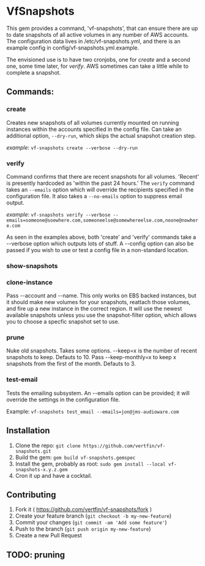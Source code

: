 # VfSnapshots

This gem provides a command, 'vf-snapshots', that can ensure there are up to date snapshots of all active volumes in any number of AWS accounts.  The configuration data lives in /etc/vf-snapshots.yml, and there is an example config in config/vf-snapshots.yml.example.

The envisioned use is to have two cronjobs, one for *create* and a second one, some time later, for *verify*.  AWS sometimes can take a little while to complete a snapshot.

## Commands:

### create

Creates new snapshots of all volumes currently mounted on running instances within the accounts specified in the config file.  Can take an additional option, `--dry-run`, which skips the actual snapshot creation step.

_example_: `vf-snapshots create --verbose --dry-run`

### verify

Command confirms that there are recent snapshots for all volumes.  'Recent' is presently hardcoded as 'within the past 24 hours.'  The `verify` command takes an `--emails` option which will override the recipients specified in the configuration file.  It also takes a `--no-emails` option to suppress email output.

_example_: `vf-snapshots verify --verbose --emails=someone@soewhere.com,someoneelse@somewhereelse.com,noone@nowhere.com`

As seen in the examples above, both 'create' and 'verify' commands take a --verbose option which outputs lots of stuff.  A --config option can also be passed if you wish to use or test a config file in a non-standard location.

### show-snapshots

### clone-instance

Pass --account and --name.  This only works on EBS backed instances, but it should make new volumes for your snapshots, reattach those volumes, and fire up a new instance in the correct region.  It will use the newest available snapshots unless you use the snapshot-filter option, which allows you to choose a specfic snapshot set to use.

### prune

Nuke old snapshots.  Takes some options.  --keep=x is the number of recent snapshots to keep.  Defauts to 10.
Pass --keep-monthly=x to keep x snapshots from the first of the month.  Defauts to 3.

### test-email

Tests the emailing subsystem.  An --emails option can be provided; it will override the settings in the configuration file.

Example: `vf-snapshots test_email --emails=jon@jms-audioware.com`

## Installation

1. Clone the repo: `git clone https://github.com/vertfin/vf-snapshots.git`
2. Build the gem: `gem build vf-snapshots.gemspec`
3. Install the gem, probably as root: `sudo gem install --local vf-snapshots-x.y.z.gem`
4. Cron it up and have a cocktail.

## Contributing

1. Fork it ( https://github.com/vertfin/vf-snapshots/fork )
2. Create your feature branch (`git checkout -b my-new-feature`)
3. Commit your changes (`git commit -am 'Add some feature'`)
4. Push to the branch (`git push origin my-new-feature`)
5. Create a new Pull Request

## TODO: pruning

